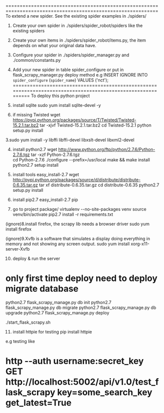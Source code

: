 ============================================================================================================
To extend a new spider. See the existing spider examples in ./spiders/

1. Create your own spider in ./spiders/spider_robot/spiders like the existing spiders
2. Create your own items in ./spiders/spider_robot/items.py, the item depends on what your original data have.
3. Configure your spider in ./spiders/spider_manager.py  and ./common/constants.py
4. Add your new spider in table spider_configure or put in flask_scrapy_manager.py deploy method
    e.g INSERT IGNORE INTO `spider_configure` (`spider_name`) VALUES ('nct');
============================================================================================================
To deploy this python project

1. install sqlite
sudo yum install sqlite-devel -y

2. if missing Twisted
wget https://pypi.python.org/packages/source/T/Twisted/Twisted-15.2.1.tar.bz2
tar -xjvf Twisted-15.2.1.tar.bz2
cd Twisted-15.2.1
python setup.py install

3.sudo yum install -y libffi libffi-devel libxslt-devel libxml2-devel

4. install python2.7 
wget http://www.python.org/ftp/python/2.7.6/Python-2.7.6.tgz
tar -xzf Python-2.7.6.tgz  
cd Python-2.7.6
./configure --prefix=/usr/local
make && make install
python2.7 setup install

5. install tools easy_install-2.7
wget http://pypi.python.org/packages/source/d/distribute/distribute-0.6.35.tar.gz
tar xf distribute-0.6.35.tar.gz
cd distribute-0.6.35
python2.7 setup.py install

6. install pip2.7
easy_install-2.7 pip

7. go to project package/
virtualenv --no-site-packages venv
source venv/bin/activate
pip2.7 install -r requirements.txt

(ignore)8.install firefox, the scrapy lib needs a browser driver
sudo yum install firefox

(ignore)9.Xvfb is a software that simulates a display doing everything in memory and not showing any screen output.
sudo yum install xorg-x11-server-Xvfb

10. deploy & run the server
# only first time deploy need to deploy migrate database
python2.7 flask_scrapy_manage.py db init
python2.7 flask_scrapy_manage.py db migrate
python2.7 flask_scrapy_manage.py db upgrade
python2.7 flask_scrapy_manage.py deploy

./start_flask_scrapy.sh


11. install httpie for testing
pip install httpie

e.g testing like
# http --auth username:secret_key GET http://localhost:5002/api/v1.0/test_flask_scrapy key=some_search_key get_latest=True





